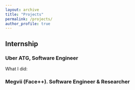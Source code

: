 ```yaml
---
layout: archive
title: "Projects"
permalink: /projects/
author_profile: true
---
```


## Internship
### Uber ATG, Software Engineer
What I did: 

### Megvii (Face++). Software Engineer & Researcher
